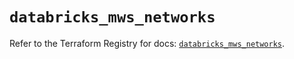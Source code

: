 # `databricks_mws_networks`

Refer to the Terraform Registry for docs: [`databricks_mws_networks`](https://registry.terraform.io/providers/databricks/databricks/1.56.0/docs/resources/mws_networks).
